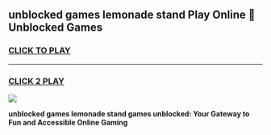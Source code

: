 
## unblocked games lemonade stand Play Online 👋 Unblocked Games
<h3>
<a href="https://premium.freeplayer.one?title=unblocked_games_lemonade_stand&ref=19F">CLICK TO PLAY</a></h3>
<hr>

<h3>
<a href="https://premium.freeplayer.one?title=unblocked_games_lemonade_stand&ref=19F">CLICK 2 PLAY</a>
  
</h3>

<a href="https://premium.freeplayer.one?title=unblocked_games_lemonade_stand&ref=19F"><img src="https://clearcache.store/games.png"></a>


**unblocked games lemonade stand games unblocked: Your Gateway to Fun and Accessible Online Gaming**
